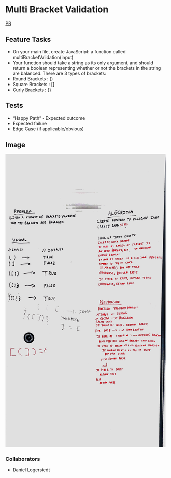# Multi Bracket Validation

[PR](https://github.com/alex-white-401-advanced-javascript/data-structures-and-algorithms/pull/8)

## Feature Tasks
* On your main file, create JavaScript: a function called multiBracketValidation(input)
* Your function should take a string as its only argument, and should return a boolean representing whether or not the brackets in the string are balanced. There are 3 types of brackets:
* Round Brackets : ()
* Square Brackets : []
* Curly Brackets : {}

## Tests
* “Happy Path” - Expected outcome
* Expected failure
* Edge Case (if applicable/obvious)


## Image
![multi-bracket-validation Image](../../assets/multiBracketValidation.jpg)

### Collaborators
* Daniel Logerstedt

